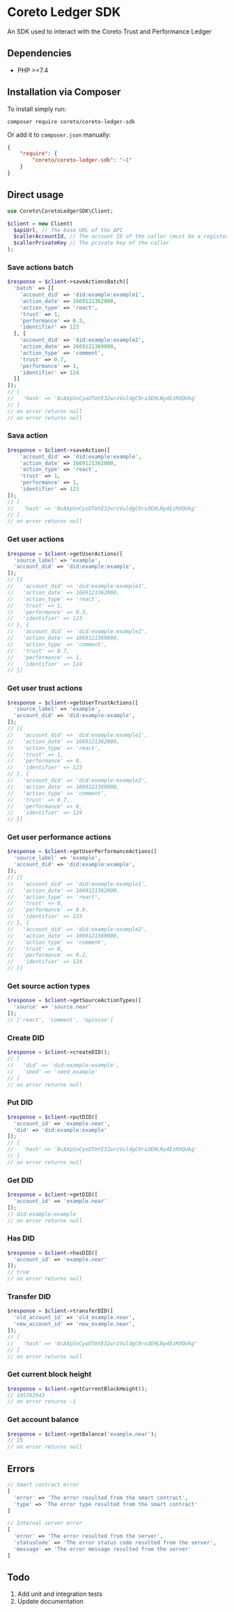 # Coreto Ledger SDK

An SDK used to interact with the Coreto Trust and Performance Ledger

## Dependencies

* PHP >=7.4

## Installation via Composer

To install simply run:

```
composer require coreto/coreto-ledger-sdk
```

Or add it to `composer.json` manually:

```json
{
    "require": {
        "coreto/coreto-ledger-sdk": "~1"
    }
}
```

## Direct usage

```php
use Coreto\CoretoLedgerSDK\Client;

$client = new Client(
  $apiUrl, // The base URL of the API
  $callerAccountId, // The account ID of the caller (must be a registered source)
  $callerPrivateKey // The private key of the caller
);
```

### Save actions batch
```php
$response = $client->saveActionsBatch([
  'batch' => [[
    'account_did' => 'did:example:example1',
    'action_date' => 1669121362000,
    'action_type' => 'react',
    'trust' => 1,
    'performance' => 0.3,
    'identifier' => 123
  ], [
    'account_did' => 'did:example:example2',
    'action_date' => 1669121369000,
    'action_type' => 'comment',
    'trust' => 0.7,
    'performance' => 1,
    'identifier' => 124
  ]]
]);
// [
//   'hash' => '8cAXpSnCyoUTmtE32wrzVuldgC9ro3EHLNy4EzRXQUkg'
// ]
// on error returns null
// on error returns null
```

### Sava action
```php
$response = $client->saveAction([
    'account_did' => 'did:example:example',
    'action_date' => 1669121362000,
    'action_type' => 'react',
    'trust' => 1,
    'performance' => 1,
    'identifier' => 123
]);
// [
//   'hash' => '8cAXpSnCyoUTmtE32wrzVuldgC9ro3EHLNy4EzRXQUkg'
// ]
// on error returns null
```

### Get user actions
```php
$response = $client->getUserActions([
  'source_label' => 'example',
  'account_did' => 'did:example:example',
]);
// [{
//   'account_did' => 'did:example:example1',
//   'action_date' => 1669121362000,
//   'action_type' => 'react',
//   'trust' => 1,
//   'performance' => 0.3,
//   'identifier' => 123
// }, {
//   'account_did' => 'did:example:example2',
//   'action_date' => 1669121369000,
//   'action_type' => 'comment',
//   'trust' => 0.7,
//   'performance' => 1,
//   'identifier' => 124
// }]
```

### Get user trust actions
```php
$response = $client->getUserTrustActions([
  'source_label' => 'example',
  'account_did' => 'did:example:example',
]);
// [{
//   'account_did' => 'did:example:example1',
//   'action_date' => 1669121362000,
//   'action_type' => 'react',
//   'trust' => 1,
//   'performance' => 0,
//   'identifier' => 123
// }, {
//   'account_did' => 'did:example:example2',
//   'action_date' => 1669121369000,
//   'action_type' => 'comment',
//   'trust' => 0.7,
//   'performance' => 0,
//   'identifier' => 124
// }]
```

### Get user performance actions
```php
$response = $client->getUserPerformanceActions([
  'source_label' => 'example',
  'account_did' => 'did:example:example',
]);
// [{
//   'account_did' => 'did:example:example1',
//   'action_date' => 1669121362000,
//   'action_type' => 'react',
//   'trust' => 0,
//   'performance' => 0.9,
//   'identifier' => 123
// }, {
//   'account_did' => 'did:example:example2',
//   'action_date' => 1669121369000,
//   'action_type' => 'comment',
//   'trust' => 0,
//   'performance' => 0.2,
//   'identifier' => 124
// }]
```

### Get source action types
```php
$response = $client->getSourceActionTypes([
  'source' => 'source.near'
]);
// ['react', 'comment', 'opinion']
```

### Create DID
```php
$response = $client->createDID();
// [
//   'did' => 'did:example:example',
//   'seed' => 'seed_example'
// ]
// on error returns null
```

### Put DID
```php
$response = $client->putDID([
  'account_id' => 'example.near',
  'did' => 'did:example:example'
]);
// [
//   'hash' => '8cAXpSnCyoUTmtE32wrzVuldgC9ro3EHLNy4EzRXQUkg'
// ]
// on error returns null
```

### Get DID
```php
$response = $client->getDID([
  'account_id' => 'example.near'
]);
// did:example:example
// on error returns null
```

### Has DID
```php
$response = $client->hasDID([
  'account_id' => 'example.near'
]);
// true
// on error returns null
```

### Transfer DID
```php
$response = $client->transferDID([
  'old_account_id' => 'old_example.near',
  'new_account_id' => 'new_example.near',
]);
// [
//   'hash' => '8cAXpSnCyoUTmtE32wrzVuldgC9ro3EHLNy4EzRXQUkg'
// ]
// on error returns null
```

### Get current block height
```php
$response = $client->getCurrentBlockHeight();
// 105783543
// on error returns -1
```

### Get account balance
```php
$response = $client->getBalance('example.near');
// 25
// on error returns null
```

## Errors
```php
// Smart contract error
[
  'error' => 'The error resulted from the smart contract',
  'type' => 'The error type resulted from the smart contract'
]

// Internal server error
[
  'error' => 'The error resulted from the server',
  'statusCode' => 'The error status code resulted from the server',
  'message' => 'The error message resulted from the server'
]
```

## Todo

1. Add unit and integration tests
2. Update documentation
